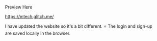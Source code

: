 Preview Here

https://mtech.glitch.me/

I have updated the website so it's a bit different. 
⭐ The login and sign-up are saved locally in the browser.

